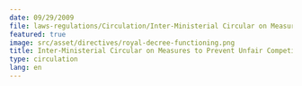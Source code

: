 ```yaml
---
date: 09/29/2009
file: laws-regulations/Circulation/Inter-Ministerial Circular on Measures to Prevent Unfair Competition in the Telecommunications Sector.pdf
featured: true
image: src/asset/directives/royal-decree-functioning.png
title: Inter-Ministerial Circular on Measures to Prevent Unfair Competition in the Telecommunications Sector
type: circulation
lang: en
---
```

